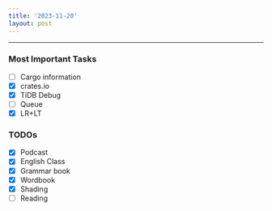 ```yaml
---
title: '2023-11-20'
layout: post
---
```


---

### Most Important Tasks

- [ ] Cargo information
- [x] crates.io
- [x] TiDB Debug
- [ ] Queue
- [x] LR+LT

### TODOs

- [x] Podcast
- [x] English Class
- [x] Grammar book
- [x] Wordbook
- [x] Shading
- [ ] Reading

